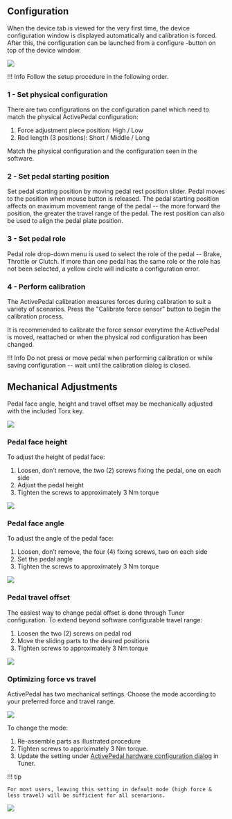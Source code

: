 ## Configuration

When the device tab is viewed for the very first time, the device configuration window is displayed automatically and calibration is forced. After this, the configuration can be launched from a configure -button on top of the device window.

![](Software/assets/configureactivepedal.png)

!!! Info
    Follow the setup procedure in the following order.

### 1 - Set physical configuration

There are two configurations on the configuration panel which need to match the physical ActivePedal configuration:

1. Force adjustment piece position: High / Low
2. Rod length (3 positions): Short / Middle / Long

Match the physical configuration and the configuration seen in the software.

### 2 - Set pedal starting position

Set pedal starting position by moving pedal rest position slider. Pedal moves to the position when mouse button is released. The pedal starting position affects on maximum movement range of the pedal -- the more forward the position, the greater the travel range of the pedal. The rest position can also be used to align the pedal plate position.

### 3 - Set pedal role

Pedal role drop-down menu is used to select the role of the pedal -- Brake, Throttle or Clutch. If more than one pedal has the same role or the role has not been selected, a yellow circle will indicate a configuration error.

### 4 - Perform calibration

The ActivePedal calibration measures forces during calibration to suit a variety of scenarios. Press the "Calibrate force sensor" button to begin the calibration process.

It is recommended to calibrate the force sensor everytime the ActivePedal is moved, reattached or when the physical rod configuration has been changed.

!!! Info
    Do not press or move pedal when performing calibration or while saving configuration -- wait until the calibration dialog is closed.

## Mechanical Adjustments
Pedal face angle, height and travel offset may be mechanically adjusted with the included Torx key.

![](assets/pedal%20face%20all%20adjustments.png)

### Pedal face height

To adjust the height of pedal face:

1. Loosen, don’t remove, the two (2) screws fixing the pedal, one on each side
2. Adjust the pedal height
3. Tighten the screws to approximately 3 Nm torque

![](assets/pedal%20face%20vertical%20adjustment.png)

### Pedal face angle

To adjust the angle of the pedal face:

1. Loosen, don’t remove, the four (4) fixing screws, two on each side
2. Set the pedal angle
3. Tighten the screws to approximately 3 Nm torque

![](assets/pedal%20face%20angle%20adjustment.png)

### Pedal travel offset

The easiest way to change pedal offset is done through Tuner configuration. To extend beyond software configurable travel range:

1. Loosen the two (2) screws on pedal rod
2. Move the sliding parts to the desired positions
3. Tighten screws to approximately 3 Nm torque

![](assets/pedal%20offset%20adjustment.png)

### Optimizing force vs travel

ActivePedal has two mechanical settings. Choose the mode according to your preferred force and travel range.

![](assets/force%20and%20travel%20range.png)

To change the mode:

1. Re-assemble parts as illustrated procedure
2. Tighten screws to appriximately 3 Nm torque.
3. Update the setting under [ActivePedal hardware configuration dialog](Software/Configuration.md) in Tuner.

!!! tip

    For most users, leaving this setting in default mode (high force & less travel) will be sufficient for all scenarions. 

![](assets/changing%20force%20range.png)


